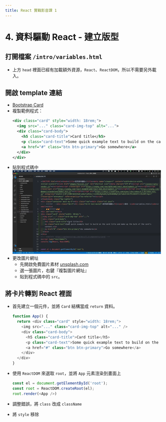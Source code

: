 ```yaml
---
title: React 實戰影音課 1
---
```


# 4. 資料驅動 React - 建立版型
## 打開檔案 `/intro/variables.html`
  - 上方 `head` 裡面已經有加載額外資源，`React`、`ReactDOM`，所以不需要另外載入。

## 開啟 template 連結
  - [Bootstrap Card](https://getbootstrap.com/docs/5.2/components/card/)
  - 複製範例程式：
    ```xml
    <div class="card" style="width: 18rem;">
      <img src="..." class="card-img-top" alt="...">
      <div class="card-body">
        <h5 class="card-title">Card title</h5>
        <p class="card-text">Some quick example text to build on the card title and make up the bulk of the card's content.</p>
        <a href="#" class="btn btn-primary">Go somewhere</a>
      </div>
    </div>
    ```
  - 貼到程式碼中
    ![hexschoolReact1-1-4-1](../img/1/hexschoolReact1-1-4-1.png)
  - 更改圖片網址
    - 先開啟免費圖片素材 [unsplash.com](https://unsplash.com/)
    - 選一張圖片，右鍵『複製圖片網址』
    - 貼到程式碼中的 `src`。

## 將卡片轉到 React 裡面
  - 首先建立一個元件，並將 `Card` 結構當成 `return` 資料。
    ```js
    function App() {
      return <div class="card" style="width: 18rem;">
        <img src="..." class="card-img-top" alt="..." />
        <div class="card-body">
          <h5 class="card-title">Card title</h5>
          <p class="card-text">Some quick example text to build on the card title and make up the bulk of the card's content.</p>
          <a href="#" class="btn btn-primary">Go somewhere</a>
        </div>
      </div>
    }
    ```

  - 使用 `ReactDOM` 來選取 `root`，並將 `App` 元素渲染到畫面上
    ```js
    const el = document.getElementById('root');
    const root = ReactDOM.createRoot(el);
    root.render(<App />)
    ```
      
  - 調整錯誤，將 `class` 改成 `className`
  - 將 `style` 移除

